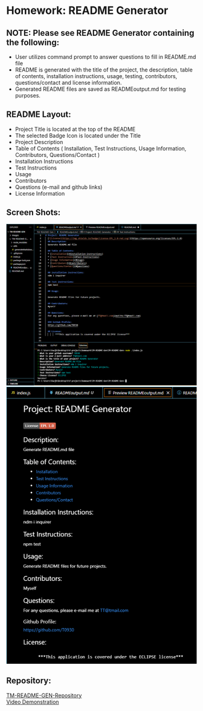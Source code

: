 # Homework: README Generator

## NOTE: Please see README Generator containing the following:

* User utilizes command prompt to answer questions to fill in README.md file
* README is generated with the title of the project, the description, table of contents, installation instructions, usage, testing, contributors, questions/contact and license information.
* Generated README files are saved as READMEoutput.md for testing purposes.
## README Layout:
* Project Title is located at the top of the README
* The selected Badge Icon is located under the Title
* Project Description
* Table of Contents ( Installation, Test Instructions, Usage Information, Contributors, Questions/Contact )
* Installation Instructions
* Test Instructions
* Usage
* Contributors
* Questions (e-mail and github links)
* License Information


## Screen Shots:  
![Preview](https://github.com/T0930/TM-README-Gen/blob/main/images/screenshot1.png?raw=true)
![Preview](https://github.com/T0930/TM-README-Gen/blob/main/images/screenshot2.png?raw=true)


## Repository:
[TM-README-GEN-Repository](https://github.com/T0930/TM-README-Gen)
<br>
[Video Demonstration](https://vimeo.com/663207631)


